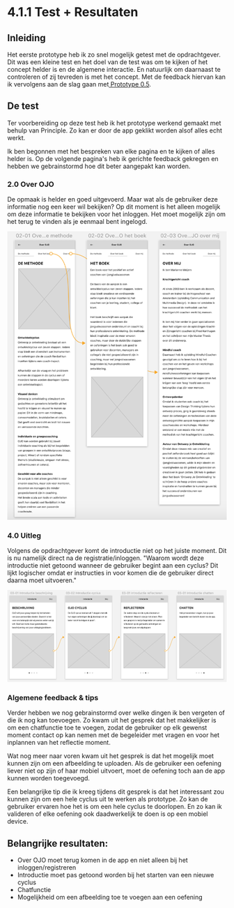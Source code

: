 # 4.1.1 Test + Resultaten

## Inleiding

Het eerste prototype heb ik zo snel mogelijk getest met de opdrachtgever. Dit was een kleine test en het doel van de test was om te kijken of het concept helder is en de algemene interactie. En natuurlijk om daarnaast te controleren of zij tevreden is met het concept. Met de feedback hiervan kan ik vervolgens aan de slag gaan met[ Prototype 0.5](../4.3-prototype-0.5/).

## De test

Ter voorbereiding op deze test heb ik het prototype werkend gemaakt met behulp van Principle. Zo kan er door de app geklikt worden alsof alles echt werkt.

Ik ben begonnen met het bespreken van elke pagina en te kijken of alles helder is. Op de volgende pagina's heb ik gerichte feedback gekregen en hebben we gebrainstormd hoe dit beter aangepakt kan worden.

### 2.0 Over OJO

De opmaak is helder en goed uitgevoerd. Maar wat als de gebruiker deze informatie nog een keer wil bekijken? Op dit moment is het alleen mogelijk om deze informatie te bekijken voor het inloggen. Het moet mogelijk zijn om het terug te vinden als je eenmaal bent ingelogd.

![](../../.gitbook/assets/schermafbeelding-2019-01-07-om-15.21.05.png)

### 4.0 Uitleg

Volgens de opdrachtgever komt de introductie niet op het juiste moment. Dit is nu namelijk direct na de registratie/inloggen. "Waarom wordt deze introductie niet getoond wanneer de gebruiker begint aan een cyclus? Dit lijkt logischer omdat er instructies in voor komen die de gebruiker direct daarna moet uitvoeren."

![](../../.gitbook/assets/schermafbeelding-2019-01-07-om-15.30.10.png)

### Algemene feedback & tips

Verder hebben we nog gebrainstormd over welke dingen ik ben vergeten of die ik nog kan toevoegen. Zo kwam uit het gesprek dat het makkelijker is om een chatfunctie toe te voegen, zodat de gebruiker op elk gewenst moment contact op kan nemen met de begeleider met vragen en voor het inplannen van het reflectie moment.

Wat nog meer naar voren kwam uit het gesprek is dat het mogelijk moet kunnen zijn om een afbeelding te uploaden. Als de gebruiker een oefening liever niet op zijn of haar mobiel uitvoert, moet de oefening toch aan de app kunnen worden toegevoegd. 

Een belangrijke tip die ik kreeg tijdens dit gesprek is dat het interessant zou kunnen zijn om een hele cyclus uit te werken als prototype. Zo kan de gebruiker ervaren hoe het is om een hele cyclus te doorlopen. En zo kan ik valideren of elke oefening ook daadwerkelijk te doen is op een mobiel device.

## Belangrijke resultaten:

* Over OJO moet terug komen in de app en niet alleen bij het inloggen/registreren
* Introductie moet pas getoond worden bij het starten van een nieuwe cyclus
* Chatfunctie
* Mogelijkheid om een afbeelding toe te voegen aan een oefening

